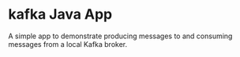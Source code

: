 # kafka Java App

A simple app to demonstrate producing messages to and consuming messages from a local Kafka broker.